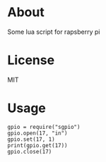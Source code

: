 About
=====

Some lua script for rapsberry pi

License
=====
MIT

Usage
=====
    gpio = require("sgpio")
    gpio.open(17, "in")
    gpio.set(17, 1)
    print(gpio.get(17))
    gpio.close(17)